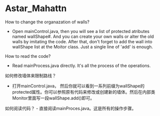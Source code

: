 # Astar_Mahattn

How to change the organazation of walls?
 - Open mainControl.java, then you will see a list of protected atributes named wallShape#. And you can create your own walls or alter the old walls by imitating the code. After that, don't forget to add the wall into wallShape list at the Moitor class. Just a single line of 'add' is enough.
 
 How to read the code?
  - Read mainProcess.java directly. It's all the process of the operations.
  
  如何修改墙体来限制路线？
   - 打开mainControl.java， 然后你就可以看到一系列前缀为wallShape的protected属性。你可以参照原有代码来修改或创建新的墙体。然后在内部类Monitor里面写一段wallShape.add()即可。
   
   如何阅读代码？
    - 直接阅读mainProces.java。这是所有的操作步骤。
